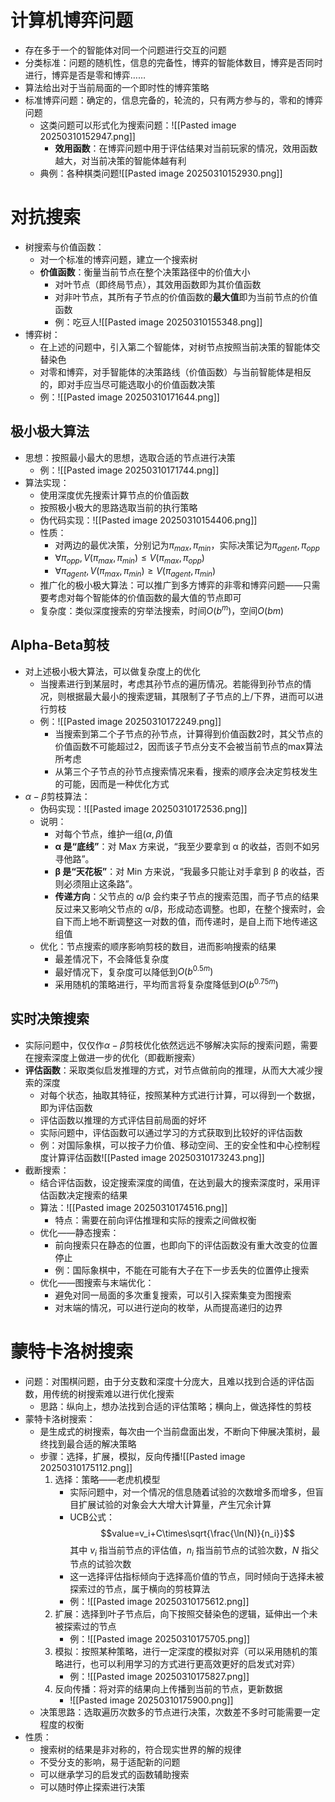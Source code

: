 # 计算机博弈问题
- 存在多于一个的智能体对同一个问题进行交互的问题
- 分类标准：问题的随机性，信息的完备性，博弈的智能体数目，博弈是否同时进行，博弈是否是零和博弈……
- 算法给出对于当前局面的一个即时性的博弈策略
- 标准博弈问题：确定的，信息完备的，轮流的，只有两方参与的，零和的博弈问题
	- 这类问题可以形式化为搜索问题：![[Pasted image 20250310152947.png]]
		- **效用函数**：在博弈问题中用于评估结果对当前玩家的情况，效用函数越大，对当前决策的智能体越有利
	- 典例：各种棋类问题![[Pasted image 20250310152930.png]]
# 对抗搜索
- 树搜索与价值函数：
	- 对一个标准的博弈问题，建立一个搜索树
	- **价值函数**：衡量当前节点在整个决策路径中的价值大小
		- 对叶节点（即终局节点），其效用函数即为其价值函数
		- 对非叶节点，其所有子节点的价值函数的**最大值**即为当前节点的价值函数
		- 例：吃豆人![[Pasted image 20250310155348.png]]
- 博弈树：
	- 在上述的问题中，引入第二个智能体，对树节点按照当前决策的智能体交替染色
	- 对零和博弈，对手智能体的决策路线（价值函数）与当前智能体是相反的，即对手应当尽可能选取小的价值函数决策
	- 例：![[Pasted image 20250310171644.png]]
## 极小极大算法
- 思想：按照最小最大的思想，选取合适的节点进行决策
	- 例：![[Pasted image 20250310171744.png]]
- 算法实现：
	- 使用深度优先搜索计算节点的价值函数
	- 按照极小极大的思路选取当前的执行策略
	- 伪代码实现：![[Pasted image 20250310154406.png]]
	- 性质：
		- 对两边的最优决策，分别记为$\pi_{max},\pi_{min}$，实际决策记为$\pi_{agent},\pi_{opp}$
		- $\forall \pi_{opp},V(\pi_{max},\pi_{min})\leq V(\pi_{max},\pi_{opp})$
		- $\forall \pi_{agent},V(\pi_{max},\pi_{min})\geq V(\pi_{agent},\pi_{min})$
	- 推广化的极小极大算法：可以推广到多方博弈的非零和博弈问题——只需要考虑对每个智能体的价值函数的最大值的节点即可
	- 复杂度：类似深度搜索的穷举法搜索，时间$O(b^m)$，空间$O(bm)$
## Alpha-Beta剪枝
- 对上述极小极大算法，可以做复杂度上的优化
	- 当搜素进行到某层时，考虑其孙节点的遍历情况。若能得到孙节点的情况，则根据最大最小的搜索逻辑，其限制了子节点的上/下界，进而可以进行剪枝
	- 例：![[Pasted image 20250310172249.png]]
		- 当搜索到第二个子节点的孙节点，计算得到价值函数2时，其父节点的价值函数不可能超过2，因而该子节点分支不会被当前节点的max算法所考虑
		- 从第三个子节点的孙节点搜索情况来看，搜索的顺序会决定剪枝发生的可能，因而是一种优化方式
- $\alpha-\beta$剪枝算法：
	- 伪码实现：![[Pasted image 20250310172536.png]]
	- 说明：
		- 对每个节点，维护一组$(\alpha,\beta)$值
		- **α 是“底线”**：对 Max 方来说，“我至少要拿到 α 的收益，否则不如另寻他路”。
		- **β 是“天花板”**：对 Min 方来说，“我最多只能让对手拿到 β 的收益，否则必须阻止这条路”。
		- **传递方向**：父节点的 α/β 会约束子节点的搜索范围，而子节点的结果反过来又影响父节点的 α/β，形成动态调整。也即，在整个搜索时，会自下而上地不断调整这一对数的值，而传递时，是自上而下地传递这组值
	- 优化：节点搜索的顺序影响剪枝的数目，进而影响搜索的结果
		- 最差情况下，不会降低复杂度
		- 最好情况下，复杂度可以降低到$O(b^{0.5m})$
		- 采用随机的策略进行，平均而言将复杂度降低到$O(b^{0.75m})$
## 实时决策搜索
- 实际问题中，仅仅作$\alpha-\beta$剪枝优化依然远远不够解决实际的搜索问题，需要在搜索深度上做进一步的优化（即截断搜索）
- **评估函数**：采取类似启发推理的方式，对节点做前向的推理，从而大大减少搜索的深度
	- 对每个状态，抽取其特征，按照某种方式进行计算，可以得到一个数据，即为评估函数
	- 评估函数以推理的方式评估目前局面的好坏
	- 实际问题中，评估函数可以通过学习的方式获取到比较好的评估函数
	- 例：对国际象棋，可以按子力价值、移动空间、王的安全性和中心控制程度计算评估函数![[Pasted image 20250310173243.png]]
- 截断搜索：
	- 结合评估函数，设定搜索深度的阈值，在达到最大的搜索深度时，采用评估函数决定搜索的结果
	- 算法：![[Pasted image 20250310174516.png]]
		- 特点：需要在前向评估推理和实际的搜索之间做权衡
	- 优化——静态搜索：
		- 前向搜索只在静态的位置，也即向下的评估函数没有重大改变的位置停止
		- 例：国际象棋中，不能在可能有大子在下一步丢失的位置停止搜索
	- 优化——图搜索与末端优化：
		- 避免对同一局面的多次重复搜索，可以引入探索集变为图搜索
		- 对末端的情况，可以进行逆向的枚举，从而提高递归的边界
# 蒙特卡洛树搜索
- 问题：对围棋问题，由于分支数和深度十分庞大，且难以找到合适的评估函数，用传统的树搜索难以进行优化搜索
	- 思路：纵向上，想办法找到合适的评估策略；横向上，做选择性的剪枝
- 蒙特卡洛树搜索：
	- 是生成式的树搜索，每次由一个当前盘面出发，不断向下伸展决策树，最终找到最合适的解决策略
	- 步骤：选择，扩展，模拟，反向传播![[Pasted image 20250310175112.png]]
		1. 选择：策略——老虎机模型
			- 实际问题中，对一个情况的信息随着试验的次数增多而增多，但盲目扩展试验的对象会大大增大计算量，产生冗余计算
			- UCB公式：$$value=v_i+C\times\sqrt{\frac{\ln(N)}{n_i}}$$其中 $v_i$ 指当前节点的评估值，$n_i$ 指当前节点的试验次数，$N$ 指父节点的试验次数
			- 这一选择评估指标倾向于选择高价值的节点，同时倾向于选择未被探索过的节点，属于横向的剪枝算法
			- 例：![[Pasted image 20250310175612.png]]
		2. 扩展：选择到叶子节点后，向下按照交替染色的逻辑，延伸出一个未被探索过的节点
			- 例：![[Pasted image 20250310175705.png]]
		3. 模拟：按照某种策略，进行一定深度的模拟对弈（可以采用随机的策略进行，也可以利用学习的方式进行更高效更好的启发式对弈）
			- 例：![[Pasted image 20250310175827.png]]
		4. 反向传播：将对弈的结果向上传播到当前的节点，更新数据
			- ![[Pasted image 20250310175900.png]]
	- 决策思路：选取遍历次数多的节点进行决策，次数差不多时可能需要一定程度的权衡
- 性质：
	- 搜索树的结果是非对称的，符合现实世界的解的规律
	- 不受分支的影响，易于适配新的问题
	- 可以继承学习的启发式的函数辅助搜索
	- 可以随时停止探索进行决策
